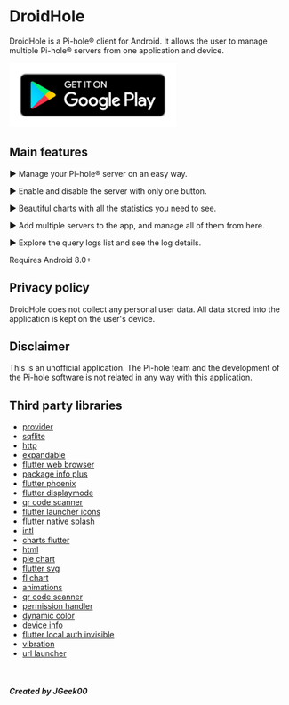 # DroidHole
DroidHole is a Pi-hole® client for Android. It allows the user to manage multiple Pi-hole® servers from one application and device.

[<img src="/assets/other/get_google_play.png" width="300px">](https://play.google.com/store/apps/details?id=com.jgeek00.droid_hole)

## Main features
<p>▶ Manage your Pi-hole® server on an easy way.</p>
<p>▶ Enable and disable the server with only one button.</p>
<p>▶ Beautiful charts with all the statistics you need to see.</p>
<p>▶ Add multiple servers to the app, and manage all of them from here.</p>
<p>▶ Explore the query logs list and see the log details.</p>
<p>Requires Android 8.0+</p>

## Privacy policy
DroidHole does not collect any personal user data. All data stored into the application is kept on the user's device.

## Disclaimer
This is an unofficial application. The Pi-hole team and the development of the Pi-hole software is not related in any way with this application.

## Third party libraries
- [provider](https://pub.dev/packages/provider)
- [sqflite](https://pub.dev/packages/sqflite)
- [http](https://pub.dev/packages/http)
- [expandable](https://pub.dev/packages/expandable)
- [flutter web browser](https://pub.dev/packages/flutter_web_browser)
- [package info plus](https://pub.dev/packages/package_info_plus)
- [flutter phoenix](https://pub.dev/packages/flutter_phoenix)
- [flutter displaymode](https://pub.dev/packages/flutter_displaymode)
- [qr code scanner](https://pub.dev/packages/qr_code_scanner)
- [flutter launcher icons](https://pub.dev/packages/flutter_launcher_icons)
- [flutter native splash](https://pub.dev/packages/flutter_native_splash)
- [intl](https://pub.dev/packages/intl)
- [charts flutter](https://pub.dev/packages/charts_flutter)
- [html](https://pub.dev/packages/html)
- [pie chart](https://pub.dev/packages/pie_chart)
- [flutter svg](https://pub.dev/packages/flutter_svg)
- [fl chart](https://pub.dev/packages/fl_chart)
- [animations](https://pub.dev/packages/animations)
- [qr code scanner](https://pub.dev/packages/qr_code_scanner)
- [permission handler](https://pub.dev/packages/permission_handler)
- [dynamic color](https://pub.dev/packages/dynamic_color)
- [device info](https://pub.dev/packages/device_info)
- [flutter local auth invisible](https://pub.dev/packages/flutter_local_auth_invisible)
- [vibration](https://pub.dev/packages/vibration)
- [url launcher](https://pub.dev/packages/url_launcher)

<br>

##### Created by JGeek00
